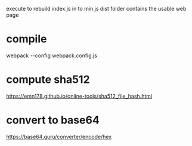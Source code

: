 execute to rebuild index.js in to min.js
dist folder contains the usable web page

# compile
webpack --config webpack.config.js

# compute sha512
https://emn178.github.io/online-tools/sha512_file_hash.html

# convert to base64
https://base64.guru/converter/encode/hex